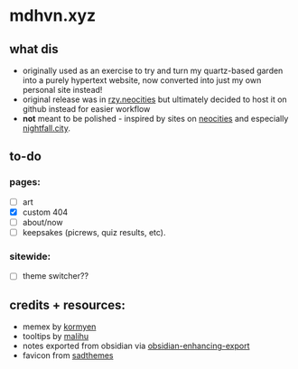 # mdhvn.xyz

## what dis
- originally used as an exercise to try and turn my quartz-based garden into a purely hypertext website, now converted into just my own personal site instead!
- original release was in [rzy.neocities](https://rzy.neocities.org) but ultimately decided to host it on github instead for easier workflow
- **not** meant to be polished - inspired by sites on [neocities](https://neocities.org/browse) and especially [nightfall.city](https://nightfall.city).

## to-do
### pages:
- [ ] art
- [x] custom 404
- [ ] about/now
- [ ] keepsakes (picrews, quiz results, etc).

### sitewide:
- [ ] theme switcher??

## credits + resources:
- memex by [kormyen](https://github.com/kormyen/memex)
- tooltips by [malihu](http://manos.malihu.gr/style-my-tooltips-jquery-plugin/)
- notes exported from obsidian via [obsidian-enhancing-export](https://github.com/mokeyish/obsidian-enhancing-export)
- favicon from [sadthemes](https://sadthemes.tumblr.com/smolpxl)


